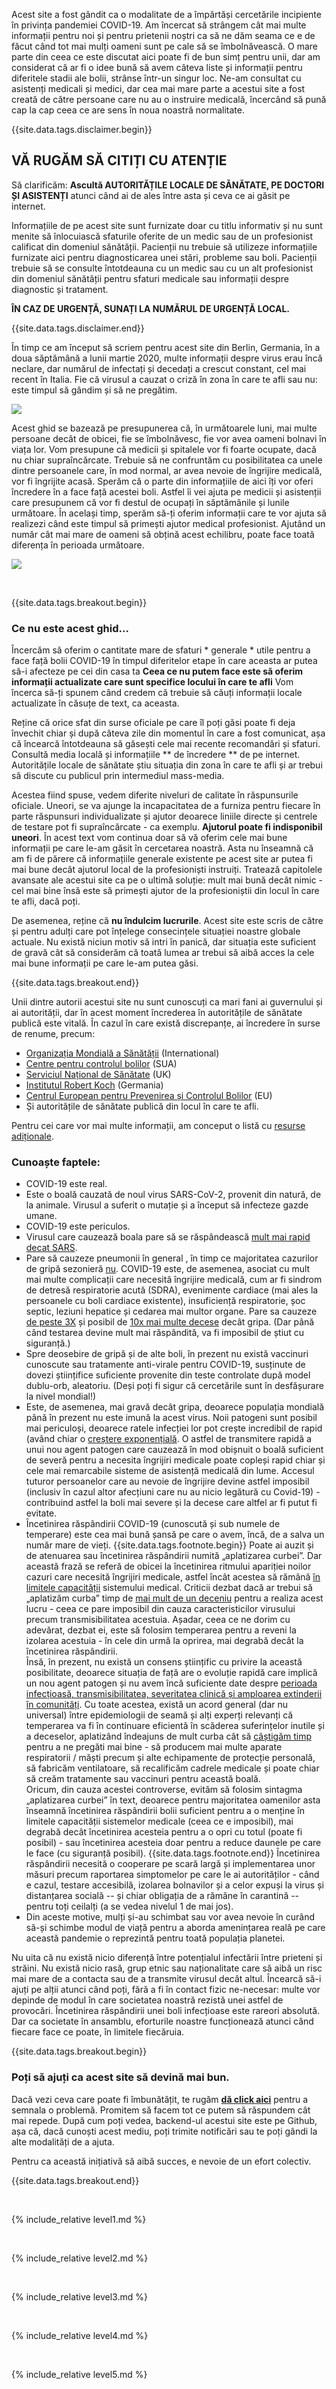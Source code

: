 Acest site a fost gândit ca o modalitate de a împărtăși cercetările incipiente în privința pandemiei COVID-19. Am încercat să strângem cât mai multe informații pentru noi și pentru prietenii noștri ca să ne dăm seama ce e de făcut când tot mai mulți oameni sunt pe cale să se îmbolnăvească. O mare parte din ceea ce este discutat aici poate fi de bun simț pentru unii, dar am considerat că ar fi o idee bună să avem câteva liste și informații pentru diferitele stadii ale bolii, strânse într-un singur loc. Ne-am consultat cu asistenți medicali și medici, dar cea mai mare parte a acestui site a fost creată de către persoane care nu au o instruire medicală, încercând să pună cap la cap ceea ce are sens în noua noastră normalitate.

{{site.data.tags.disclaimer.begin}}

## VĂ RUGĂM SĂ CITIȚI CU ATENȚIE

Să clarificăm: **Ascultă AUTORITĂȚILE LOCALE DE SĂNĂTATE, PE DOCTORI ȘI ASISTENȚI** atunci când ai de ales între asta și ceva ce ai găsit pe internet.

Informațiile de pe acest site sunt furnizate doar cu titlu informativ și nu sunt menite să înlocuiască sfaturile oferite de un medic sau de un profesionist calificat din domeniul sănătății. Pacienții nu trebuie să utilizeze informațiile furnizate aici pentru diagnosticarea unei stări, probleme sau boli. Pacienții trebuie să se consulte întotdeauna cu un medic sau cu un alt profesionist din domeniul sănătății pentru sfaturi medicale sau informații despre diagnostic și tratament.

**ÎN CAZ DE URGENȚĂ, SUNAȚI LA NUMĂRUL DE URGENȚĂ LOCAL.**

{{site.data.tags.disclaimer.end}}

În timp ce am început să scriem pentru acest site din Berlin, Germania, în a doua săptămână a lunii martie 2020, multe informații despre virus erau încă neclare, dar numărul de infectați și decedați a crescut constant, cel mai recent în Italia. Fie că virusul a cauzat o criză în zona în care te afli sau nu: este timpul să gândim și să ne pregătim.

![](/images/virus.png)

Acest ghid se bazează pe presupunerea că, în următoarele luni, mai multe persoane decât de obicei, fie se îmbolnăvesc, fie vor avea oameni bolnavi în viața lor. Vom presupune că medicii și spitalele vor fi foarte ocupate, dacă nu chiar supraîncărcate. Trebuie să ne confruntăm cu posibilitatea ca unele dintre persoanele care, în mod normal, ar avea nevoie de îngrijire medicală, vor fi îngrijite acasă. Sperăm că o parte din informațiile de aici îți vor oferi încredere în a face față acestei boli. Astfel îi vei ajuta pe medicii și asistenții care presupunem că vor fi destul de ocupați în săptămânile și lunile următoare. În același timp, sperăm să-ți oferim informații care te vor ajuta să realizezi când este timpul să primești ajutor medical profesionist. Ajutând un număr cât mai mare  de oameni să obțină acest echilibru, poate face toată diferența în perioada următoare.

[![](/images/treat-at-home.png)](https://www.statnews.com/2020/03/21/coronavirus-plea-from-italy-treat-patients-at-home/)

&nbsp;

{{site.data.tags.breakout.begin}}

### Ce nu este acest ghid...

Încercăm să oferim o cantitate mare de sfaturi * generale * utile pentru a face față bolii COVID-19 în timpul diferitelor etape în care aceasta ar putea să-i afecteze pe cei din casa ta **Ceea ce nu putem face este să oferim informații actualizate care sunt specifice locului în care te afli** Vom încerca să-ți spunem când credem că trebuie să căuți informații locale actualizate în căsuțe de text, ca aceasta.

Reține că orice sfat din surse oficiale pe care îl poți găsi poate fi deja învechit chiar și după câteva zile din momentul în care a fost comunicat, așa că încearcă întotdeauna să găsești cele mai recente recomandări și sfaturi. Consultă media locală și informațiile ** de încredere ** de pe internet. Autoritățile locale de sănătate știu situația din zona în care te afli și ar trebui să discute cu publicul prin intermediul mass-media.

Acestea fiind spuse, vedem diferite niveluri de calitate în răspunsurile oficiale. Uneori, se va ajunge la incapacitatea de a furniza pentru fiecare în parte răspunsuri individualizate și ajutor deoarece liniile directe și centrele de testare pot fi supraîncărcate - ca exemplu. **Ajutorul poate fi indisponibil uneori**. În acest text vom continua doar să vă oferim cele mai bune informații pe care le-am găsit în cercetarea noastră. Asta nu înseamnă că am fi de părere că informațiile generale existente pe acest site ar putea fi mai bune decât ajutorul local de la profesioniști instruiți. Tratează capitolele avansate ale acestui site ca pe o ultimă soluție: mult mai bună decât nimic - cel mai bine însă este să primești ajutor de la profesioniștii din locul în care te afli, dacă poți.

De asemenea, reține că **nu îndulcim lucrurile**. Acest site este scris de către și pentru adulți care pot înțelege consecințele situației noastre globale actuale. Nu există niciun motiv să intri în panică, dar situația este suficient de gravă cât să considerăm că toată lumea ar trebui să aibă acces la cele mai bune informații pe care le-am putea găsi.

{{site.data.tags.breakout.end}}

Unii dintre autorii acestui site nu sunt cunoscuți ca mari fani ai guvernului și ai autorității, dar în acest moment încrederea în autoritățile de sănătate publică este vitală. În cazul în care există discrepanțe, ai încredere în surse de renume, precum:
* [Organizația Mondială a Sănătății](https://www.who.int/emergencies/diseases/novel-coronavirus-2019) (International)
* [Centre pentru controlul bolilor](https://www.cdc.gov/coronavirus/2019-ncov/index.html) (SUA)
* [Serviciul Național de Sănătate](https://www.nhs.uk/conditions/coronavirus-covid-19/) (UK)
* [Institutul Robert Koch](https://www.rki.de/DE/Content/InfAZ/N/Neuartiges_Coronavirus/nCoV.html) (Germania)
* [Centrul European pentru Prevenirea și Controlul Bolilor](https://www.ecdc.europa.eu/en/novel-coronavirus-china) (EU)
* Și autoritățile de sănătate publică din locul în care te afli.

Pentru cei care vor mai multe informații, am conceput o listă cu [resurse adiționale](https://covid-at-home.info/resources). 

### Cunoaște faptele:

* COVID-19 este real.
* Este o boală cauzată de noul virus SARS-CoV-2, provenit din natură, de la animale. Virusul a suferit o mutație și a început să infecteze gazde umane.
* COVID-19 este periculos.
* Virusul care cauzează boala pare să se răspândească [mult mai rapid decat SARS](https://www.nature.com/articles/d41586-020-00660-x). 
* Pare să cauzeze pneumonii în general , în timp ce majoritatea cazurilor de gripă sezonieră [nu](https://www.lung.org/lung-health-diseases/lung-disease-lookup/pneumonia/what-is-the-connection). COVID-19 este, de asemenea, asociat cu mult mai multe complicații care necesită îngrijire medicală, cum ar fi sindrom de detresă respiratorie acută (SDRA), evenimente cardiace (mai ales la persoanele cu boli cardiace existente), insuficiență respiratorie, șoc septic, leziuni hepatice și cedarea mai multor organe. Pare sa cauzeze [de peste 3X](https://www.who.int/dg/speeches/detail/who-director-general-s-opening-remarks-at-the-media-briefing-on-covid-19---3-march-2020) și posibil de [10x mai multe decese](https://www.reuters.com/video/watch/idOVC4M5QSF) decât gripa. 
(Dar până când testarea devine mult mai răspândită, va fi imposibil de știut cu siguranță.)
* Spre deosebire de gripă și de alte boli, în prezent nu există vaccinuri cunoscute sau tratamente anti-virale pentru COVID-19, susținute de dovezi științifice suficiente provenite din teste controlate după model dublu-orb, aleatoriu. (Deși poți fi sigur că cercetările sunt în desfășurare la nivel mondial!)
* Este, de asemenea, mai gravă decât gripa, deoarece populația mondială până în prezent nu este imună la acest virus. Noii patogeni sunt posibil mai periculoși, deoarece ratele infecției lor pot crește incredibil de rapid (având chiar o [creștere exponențială](https://www.youtube.com/watch?v=O133ppiVnWY). O astfel de transmitere rapidă a unui nou agent patogen care cauzează în mod obișnuit o boală suficient de severă pentru a necesita îngrijiri medicale poate copleși rapid chiar și cele mai remarcabile sisteme de asistență medicală din lume. Accesul tuturor persoanelor care au nevoie de îngrijire devine astfel imposibil (inclusiv în cazul altor afecțiuni care nu au nicio legătură cu Covid-19) - contribuind astfel la boli mai severe și la decese care altfel ar fi putut fi evitate.
* Încetinirea răspândirii COVID-19 (cunoscută și sub numele de temperare) este cea mai bună șansă pe care o avem, încă, de a salva un număr mare de vieți.
{{site.data.tags.footnote.begin}}
Poate ai auzit și de atenuarea sau încetinirea răspândirii numită „aplatizarea curbei”. Dar această frază se referă de obicei la încetinirea ritmului apariției noilor cazuri care necesită îngrijiri medicale, astfel încât acestea să rămână [în limitele capacității](https://www.nytimes.com/article/flatten-curve-coronavirus.html) sistemului medical. Criticii dezbat dacă ar trebui să „aplatizăm curba” timp de [mai mult de un deceniu](https://medium.com/@joschabach/flattening-the-curve-is-a-deadly-delusion-eea324fe9727) pentru a realiza acest lucru - ceea ce pare imposibil din cauza caracteristicilor virusului precum transmisibilitatea acestuia. Așadar, ceea ce ne dorim cu adevărat, dezbat ei, este să folosim temperarea pentru a reveni la izolarea acestuia - în cele din urmă la oprirea, mai degrabă decât la încetinirea răspândirii. <br>Însă, în prezent, nu există un consens științific cu privire la această posibilitate, deoarece situația de față are o evoluție rapidă care implică un nou agent patogen și nu avem încă suficiente date despre [perioada infecțioasă, transmisibilitatea, severitatea clinică și amploarea extinderii în comunități](https://www.ncbi.nlm.nih.gov/pubmed/32145768). Cu toate acestea, există un acord general (dar nu universal) între epidemiologii de seamă și alți experți relevanți că temperarea va fi în continuare eficientă în scăderea suferințelor inutile și a deceselor, aplatizând îndeajuns de mult curba cât să [câștigăm timp](https://medium.com/@tomaspueyo/coronavirus-act-today-or-people-will-die-f4d3d9cd99ca) pentru a ne pregăti mai bine - să producem mai multe aparate respiratorii / măști precum și alte echipamente de protecție personală, să fabricăm ventilatoare, să recalificăm cadrele medicale și poate chiar să creăm tratamente sau vaccinuri pentru această boală. <br>Oricum, din cauza acestei controverse, evităm să folosim sintagma „aplatizarea curbei” în text, deoarece pentru majoritatea oamenilor asta înseamnă încetinirea răspândirii bolii suficient pentru a o menține în limitele capacității sistemelor medicale (ceea ce e imposibil), mai degrabă decât încetinirea acesteia pentru a o opri cu totul (poate fi posibil) - sau încetinirea acesteia doar pentru a reduce daunele pe care le face (cu siguranță posibil).
{{site.data.tags.footnote.end}}
Încetinirea răspândirii necesită o cooperare pe scară largă și implementarea unor măsuri precum raportarea simptomelor pe care le ai autorităților - când e cazul, testare accesibilă, izolarea bolnavilor și a celor expuși la virus și distanțarea socială -- și chiar obligația de a rămâne în carantină -- pentru toți ceilalți (a se vedea nivelul 1 de mai jos).
* Din aceste motive, mulți și-au schimbat sau vor avea nevoie în curând să-și schimbe modul de viață pentru a aborda amenințarea reală pe care această pandemie o reprezintă pentru toată populația planetei.

Nu uita că nu există nicio diferență între potențialul infectării între prieteni și străini. Nu există nicio rasă, grup etnic sau naționalitate care să aibă un risc mai mare de a contacta sau de a transmite virusul decât altul. Încearcă să-i ajuți pe alții atunci când poți, fără a fi în contact fizic ne-necesar: multe vor depinde de modul în care societatea noastră rezistă unei astfel de provocări. Încetinirea răspândirii unei boli infecțioase este rareori absolută. Dar ca societate în ansamblu, eforturile noastre funcționează atunci când fiecare face ce poate, în limitele fiecăruia.  

{{site.data.tags.breakout.begin}}

### Poți să ajuți ca acest site să devină mai bun. 

Dacă vezi ceva care poate fi îmbunătățit, te rugăm [**dă click aici**](https://github.com/covid-at-home/covid-at-home.github.io/issues/new) pentru a semnala o problemă. Promitem să facem tot ce putem să răspundem cât mai repede.  După cum poți vedea, backend-ul acestui site este pe Github, așa că, dacă cunoști acest mediu, poți trimite notificări sau te poți gândi la alte modalități de a ajuta.

Pentru ca această inițiativă să aibă succes, e nevoie de un efort colectiv.

{{site.data.tags.breakout.end}}

&nbsp; 

{% include_relative level1.md %}

&nbsp; 

{% include_relative level2.md %}

&nbsp; 
 
{% include_relative level3.md %}
            
&nbsp; 
 
{% include_relative level4.md %}
        
&nbsp; 
 
{% include_relative level5.md %}
